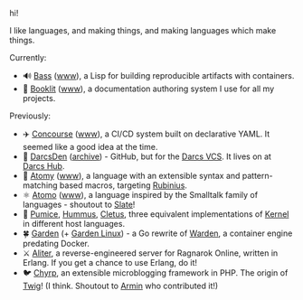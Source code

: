 hi!

I like languages, and making things, and making languages which make things.

Currently:

* 🔊 [Bass](https://github.com/vito/bass) ([www](https://bass-lang.org)), a Lisp for building reproducible artifacts with containers.
* 📖 [Booklit](https://github.com/vito/booklit) ([www](https://booklit.page)), a documentation authoring system I use for all my projects.

Previously:

* ✈️ [Concourse] ([www](https://concourse-ci.org)), a CI/CD system built on declarative YAML. It seemed like a good idea at the time.
* 🌚 [DarcsDen] ([archive](http://web.archive.org/web/20110816083908/http://darcsden.com/alex/darcsden)) - GitHub, but for the [Darcs VCS](http://darcs.net/). It lives on at [Darcs Hub](https://hub.darcs.net/). 
* 🌱 [Atomy] ([www](https://vito.github.io/atomy/)), a language with an extensible syntax and pattern-matching based macros, targeting [Rubinius].
* ⚛️ [Atomo] ([www](https://vito.github.io/atomo/)), a language inspired by the Smalltalk family of languages - shoutout to [Slate](https://github.com/briantrice/slate-language)!
* 🍿 [Pumice], [Hummus], [Cletus], three equivalent implementations of [Kernel] in different host languages.
* 🍀 [Garden] (+ [Garden Linux]) - a Go rewrite of [Warden], a container engine predating Docker.
* ⚔️ [Aliter], a reverse-engineered server for Ragnarok Online, written in Erlang. If you get a chance to use Erlang, do it!
* 🐦 [Chyrp], an extensible microblogging framework in PHP. The origin of [Twig](https://twig.symfony.com/doc/3.x/templates.html)! (I think. Shoutout to [Armin] who contributed it!)

[Concourse]: https://github.com/concourse/concourse
[Atomy]: https://github.com/vito/atomy
[Atomo]: https://github.com/vito/atomo
[Garden]: https://github.com/cloudfoundry/garden
[Garden Linux]: https://github.com/cloudfoundry-attic/garden-linux
[Aliter]: https://github.com/aliter/aliter
[Warden]: https://github.com/cloudfoundry/warden
[Chyrp]: https://github.com/vito/chyrp
[Hummus]: https://github.com/vito/hummus
[Cletus]: https://github.com/vito/cletus
[Pumice]: https://github.com/vito/pumice
[Kernel]: https://web.cs.wpi.edu/~jshutt/kernel.html
[DarcsDen]: https://github.com/vito/darcsden
[Armin]: https://github.com/mitsuhiko
[Rubinius]: https://github.com/rubinius/rubinius
